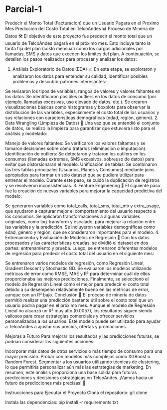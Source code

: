 # Parcial-1
 Predecir el Monto Total (Facturacion) que un Usuario Pagara en el Proximo Mes
Predicción del Costo Total en TelcoAndes 📊
Proceso de Minería de Datos 🛠️
El objetivo de este proyecto fue predecir el monto total que un usuario de TelcoAndes pagará en el próximo mes. Esto incluye tanto la tarifa fija del plan (costo mensual) como los cargos adicionales por llamadas, SMS y datos que exceden los límites del plan. A continuación, se detallan los pasos realizados para procesar y analizar los datos:

1. Análisis Exploratorio de Datos (EDA) 📈
En esta etapa, se exploraron y analizaron los datos para entender su calidad, identificar posibles problemas y descubrir patrones interesantes:

Se revisaron los tipos de variables, rangos de valores y valores faltantes en los datos.
Se identificaron posibles outliers en los datos de consumo (por ejemplo, llamadas excesivas, uso elevado de datos, etc.).
Se crearon visualizaciones básicas como histogramas y boxplots para observar la distribución de las variables, especialmente el costo total de los usuarios y sus relaciones con características demográficas (edad, región, género).
2. Data Wrangling (Limpieza de Datos) 🧹
Una vez que se entendió el conjunto de datos, se realizó la limpieza para garantizar que estuviera listo para el análisis y modelado:

Manejo de valores faltantes: Se verificaron los valores faltantes y se tomaron decisiones sobre cómo tratarlos (eliminación o imputación).
Identificación de outliers: Se detectaron y trataron los outliers en los consumos (llamadas extremas, SMS excesivos, sobreuso de datos) para evitar que distorsionaran el modelo.
Unificación de tablas: Se combinaron las tres tablas principales (Usuarios, Planes y Consumos) mediante joins apropiados para formar un solo dataset que se pudiera utilizar para entrenar el modelo. Durante este paso, se cuidó la duplicación de registros y se resolvieron inconsistencias.
3. Feature Engineering 🔧
El siguiente paso fue la creación de nuevas variables para mejorar la capacidad predictiva del modelo:

Se generaron variables como total_calls, total_sms, total_mb y extra_usage, que ayudaron a capturar mejor el comportamiento del usuario respecto a los consumos.
Se aplicaron transformaciones a algunas variables originales, como log-transform y escalado, para mejorar la relación entre las variables y la predicción.
Se incluyeron variables demográficas como edad, género y región, que se consideraron importantes para el modelo.
4. Entrenamiento y Evaluación de Modelos de Regresión 🎯
Con los datos procesados y las características creadas, se dividió el dataset en dos partes: entrenamiento y prueba. Luego, se entrenaron diferentes modelos de regresión para predecir el costo total del usuario en el siguiente mes:

Se entrenaron varios modelos de regresión, como Regresión Lineal, Gradient Descent y Stochastic GD.
Se evaluaron los modelos utilizando métricas de error como RMSE, MAE y R² para determinar cuál de ellos proporcionaba las mejores predicciones.
Finalmente, se seleccionó el modelo de Regresión Lineal como el mejor para predecir el costo total debido a su desempeño relativamente bueno en las métricas de error, aunque con un R² bajo.
Conclusión 🏁
El proceso de minería de datos permitió realizar una predicción bastante útil sobre el costo total que un usuario podría pagar en el próximo mes. Aunque el modelo de Regresión Lineal no alcanzó un R² muy alto (0.0057), los resultados siguen siendo valiosos para crear estrategias comerciales y ofrecer servicios personalizados a los usuarios. Este modelo puede ser utilizado para ayudar a TelcoAndes a ajustar sus precios, ofertas y promociones.

Mejoras a Futuro
Para mejorar los resultados y las predicciones futuras, se podrían considerar las siguientes acciones:

Incorporar más datos de otros servicios o más tiempo de consumo para una mayor precisión.
Probar con modelos más complejos como XGBoost o Random Forest.
Segmentar a los usuarios utilizando técnicas de clustering, lo que permitiría personalizar aún más las estrategias de marketing.
En resumen, este análisis proporciona una base sólida para futuras predicciones y decisiones estratégicas en TelcoAndes. ¡Vamos hacia un futuro de predicciones más precisas! 🚀


Instrucciones para Ejecutar el Proyecto
Clona el repositorio:
git clone <URL del repositorio>

Instala las dependencias:
pip install -r requirements.txt
